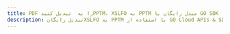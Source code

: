 ---title: PDF را به  تبدیل کنیدPPTM، XSLFO به PPTM مبدل رایگان یا GO SDKdescription: تبدیل رایگانXSLFO به PPTM با استفاده از GO Cloud APIs & SDK همچنین اسناد PDF را در Cloud ایجاد، ویرایش و رندر کنید.---